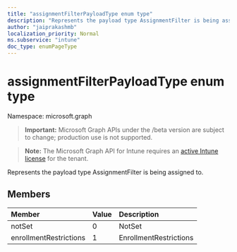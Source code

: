 ```yaml
---
title: "assignmentFilterPayloadType enum type"
description: "Represents the payload type AssignmentFilter is being assigned to."
author: "jaiprakashmb"
localization_priority: Normal
ms.subservice: "intune"
doc_type: enumPageType
---
```


# assignmentFilterPayloadType enum type

Namespace: microsoft.graph
> **Important:** Microsoft Graph APIs under the /beta version are subject to change; production use is not supported.

> **Note:** The Microsoft Graph API for Intune requires an [active Intune license](https://go.microsoft.com/fwlink/?linkid=839381) for the tenant.


Represents the payload type AssignmentFilter is being assigned to.

## Members
|Member|Value|Description|
|:---|:---|:---|
|notSet|0|NotSet|
|enrollmentRestrictions|1|EnrollmentRestrictions|
